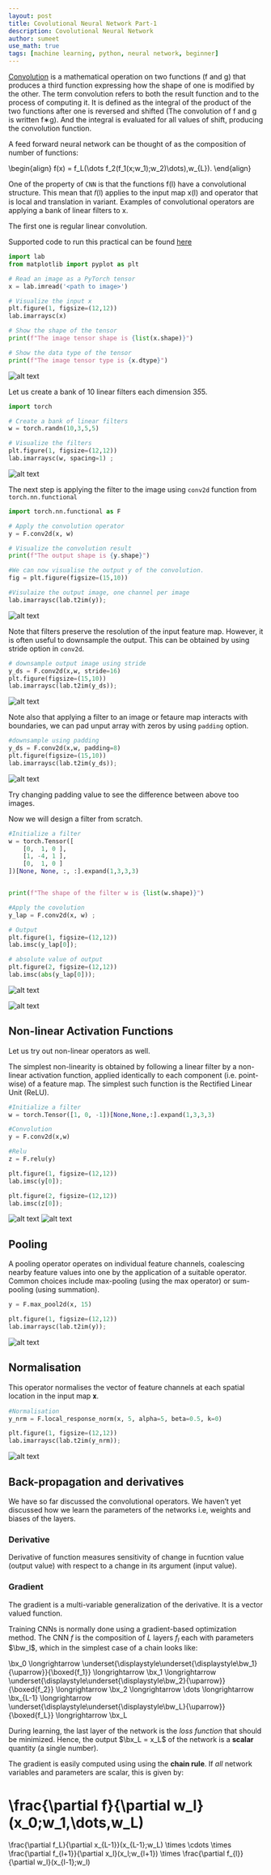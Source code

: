 ```yaml
---
layout: post
title: Covolutional Neural Network Part-1
description: Covolutional Neural Network
author: sumeet
use_math: true
tags: [machine learning, python, neural network, beginner]
---
```


[Convolution](https://en.wikipedia.org/wiki/Convolution) is a mathematical operation on two functions (f and g) that produces a third function expressing how the shape of one is modified by the other. The term convolution refers to both the result function and to the process of computing it. It is defined as the integral of the product of the two functions after one is reversed and shifted (The convolution of f and g is written f∗g). And the integral is evaluated for all values of shift, producing the convolution function.

A feed forward neural network can be thought of as the composition of number of functions:

\begin{align}
f(x) = f_L(\dots f_2(f_1(x;w_1);w_2)\dots),w_{L}).
\end{align}



One of the property of `CNN` is that the functions f(l) have a convolutional structure. This mean that 𝑓(l) applies to the input map x(l) and operator that is local and translation in variant. Examples of convolutional operators are applying a bank of linear filters to x. 

The first one is regular linear convolution.


Supported code to run this practical can be found [here](https://gist.github.com/summii/095567d9cbb9b7daf79e28c2d79d2579)

```python
import lab
from matplotlib import pyplot as plt

# Read an image as a PyTorch tensor
x = lab.imread('<path to image>')

# Visualize the input x
plt.figure(1, figsize=(12,12))
lab.imarraysc(x)

# Show the shape of the tensor
print(f"The image tensor shape is {list(x.shape)}")

# Show the data type of the tensor
print(f"The image tensor type is {x.dtype}")
```

![alt text](/blog/assets/images/20.png)

Let us create a bank of 10 linear filters each dimension 3*5*5.

```python
import torch

# Create a bank of linear filters
w = torch.randn(10,3,5,5)

# Visualize the filters
plt.figure(1, figsize=(12,12))
lab.imarraysc(w, spacing=1) ;
```
![alt text](/blog/assets/images/21.png)

The next step is applying the filter to the image using `conv2d` function from `torch.nn.functional`

```python
import torch.nn.functional as F

# Apply the convolution operator
y = F.conv2d(x, w)

# Visualize the convolution result
print(f"The output shape is {y.shape}")

#We can now visualise the output y of the convolution. 
fig = plt.figure(figsize=(15,10))

#Visulaize the output image, one channel per image
lab.imarraysc(lab.t2im(y));
```

![alt text](/blog/assets/images/22.png)


Note that filters preserve the resolution of the input feature map. However, it is often useful to downsample the output. This can be obtained by using stride option in `conv2d`. 

```python
# downsample output image using stride
y_ds = F.conv2d(x,w, stride=16)
plt.figure(figsize=(15,10))
lab.imarraysc(lab.t2im(y_ds));
```

![alt text](/blog/assets/images/23.png)

Note also that applying a filter to an image or fetaure map interacts with boundaries, we can pad unput array with zeros by using `padding` option.

```python
#downsample using padding
y_ds = F.conv2d(x,w, padding=8)
plt.figure(figsize=(15,10))
lab.imarraysc(lab.t2im(y_ds));
```

![alt text](/blog/assets/images/24.png)

Try changing padding value to see the difference between above too images.

Now we will design a filter from scratch.

```python
#Initialize a filter
w = torch.Tensor([
    [0,  1, 0 ],
    [1, -4, 1 ],
    [0,  1, 0 ]
])[None, None, :, :].expand(1,3,3,3)


print(f"The shape of the filter w is {list(w.shape)}")

#Apply the covolution
y_lap = F.conv2d(x, w) ;

# Output
plt.figure(1, figsize=(12,12))
lab.imsc(y_lap[0]);

# absolute value of output
plt.figure(2, figsize=(12,12))
lab.imsc(abs(y_lap[0]));
```

![alt text](/blog/assets/images/25.png)

![alt text](/blog/assets/images/26.png)

## Non-linear Activation Functions

Let us try out non-linear operators as well. 

The simplest non-linearity is obtained by following a linear filter by a non-linear activation function, applied identically to each component (i.e. point-wise) of a feature map. The simplest such function is the Rectified Linear Unit (ReLU).

```python
#Initialize a filter
w = torch.Tensor([1, 0, -1])[None,None,:].expand(1,3,3,3)

#Convolution
y = F.conv2d(x,w)

#Relu
z = F.relu(y)

plt.figure(1, figsize=(12,12))
lab.imsc(y[0]);

plt.figure(2, figsize=(12,12))
lab.imsc(z[0]);
```

![alt text](/blog/assets/images/27.png)
![alt text](/blog/assets/images/28.png)

## Pooling

A pooling operator operates on individual feature channels, coalescing nearby feature values into one by the application of a suitable operator. Common choices include max-pooling (using the max operator) or sum-pooling (using summation).

```python
y = F.max_pool2d(x, 15)

plt.figure(1, figsize=(12,12))
lab.imarraysc(lab.t2im(y));
```

![alt text](/blog/assets/images/29.png)

## Normalisation

This operator normalises the vector of feature channels at each spatial location in the input map 𝐱.

```python
#Normalisation
y_nrm = F.local_response_norm(x, 5, alpha=5, beta=0.5, k=0)

plt.figure(1, figsize=(12,12))
lab.imarraysc(lab.t2im(y_nrm));
```

![alt text](/blog/assets/images/210.png)

## Back-propagation and derivatives

We have so far discussed the convolutional operators. We haven’t yet discussed how we learn the parameters of the networks i.e, weights and biases of the layers.

### Derivative

Derivative of function measures sensitivity of change in fucntion value (output value) with respect to a change in its argument (input value).

### Gradient

The gradient is a multi-variable generalization of the derivative. It is a vector valued function.


Training CNNs is normally done using a gradient-based optimization method. The CNN $f$ is the composition of $L$ layers $f_l$ each with parameters $\bw_l$, which in the simplest case of a chain looks like:


 \bx_0
 \longrightarrow
 \underset{\displaystyle\underset{\displaystyle\bw_1}{\uparrow}}{\boxed{f_1}}
 \longrightarrow
 \bx_1
 \longrightarrow
 \underset{\displaystyle\underset{\displaystyle\bw_2}{\uparrow}}{\boxed{f_2}}
 \longrightarrow
 \bx_2
 \longrightarrow
 \dots
 \longrightarrow
 \bx_{L-1}
 \longrightarrow
 \underset{\displaystyle\underset{\displaystyle\bw_L}{\uparrow}}{\boxed{f_L}}
 \longrightarrow
 \bx_L

During learning, the last layer of the network is the *loss function* that should be minimized. Hence, the output $\bx_L = x_L$ of the network is a **scalar** quantity (a single number).

The gradient is easily computed using using the **chain rule**. If *all* network variables and parameters are scalar, this is given by:


 \frac{\partial f}{\partial w_l}(x_0;w_1,\dots,w_L)
 =
 \frac{\partial f_L}{\partial x_{L-1}}(x_{L-1};w_L) \times
 \cdots
 \times
 \frac{\partial f_{l+1}}{\partial x_l}(x_l;w_{l+1}) \times
 \frac{\partial f_{l}}{\partial w_l}(x_{l-1};w_l)

